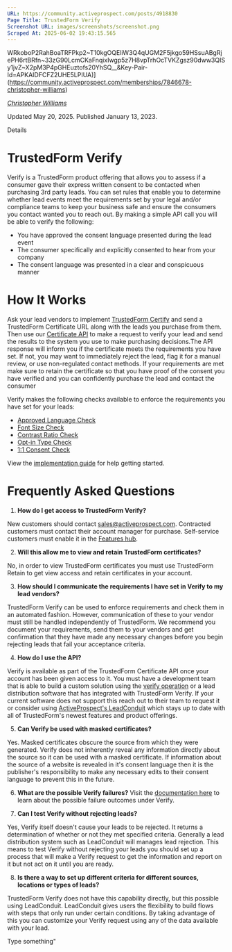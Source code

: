 ```yaml
---
URL: https://community.activeprospect.com/posts/4918830
Page Title: TrustedForm Verify
Screenshot URL: images/screenshots/screenshot.png
Scraped At: 2025-06-02 19:43:15.565
---
```

WRkoboP2RahBoaTRFPkp2~T10kgOQEliW3Q4qUGM2F5jkgo59HSsuABgRjePH6rtBRfn~33zG90LcmCKaFnqixIwgp5z7H8vpTrhOcTVKZgsz90dww3QISy1jvZ~X2pM3P4pGHEuztofs20YhSQ__&Key-Pair-Id=APKAIDFCFZ2UHE5LPIUA)](https://community.activeprospect.com/memberships/7846678-christopher-williams)

[_Christopher Williams_](https://community.activeprospect.com/memberships/7846678-christopher-williams)

Updated May 20, 2025. Published January 13, 2023.

Details

# TrustedForm Verify

Verify is a TrustedForm product offering that allows you to assess if a consumer gave their express written consent to be contacted when purchasing 3rd party leads. You can set rules that enable you to determine whether lead events meet the requirements set by your legal and/or compliance teams to keep your business safe and ensure the consumers you contact wanted you to reach out. By making a simple API call you will be able to verify the following:

- You have approved the consent language presented during the lead event
- The consumer specifically and explicitly consented to hear from your company
- The consent language was presented in a clear and conspicuous manner

# How It Works

Ask your lead vendors to implement [TrustedForm Certify](https://activeprospect.com/trustedform/certify) and send a TrustedForm Certificate URL along with the leads you purchase from them. Then use our [Certificate API](https://developers.activeprospect.com/docs/trustedform/api/v4.0/tag/Certificate-URL/) to make a request to verify your lead and send the results to the system you use to make purchasing decisions.The API response will inform you if the certificate meets the requirements you have set. If not, you may want to immediately reject the lead, flag it for a manual review, or use non-regulated contact methods. If your requirements are met make sure to retain the certificate so that you have proof of the consent you have verified and you can confidently purchase the lead and contact the consumer

Verify makes the following checks available to enforce the requirements you have set for your leads:

- [Approved Language Check](https://community.activeprospect.com/posts/5474009-trustedform-verify-approved-language-check)
- [Font Size Check](https://community.activeprospect.com/posts/5561944-trustedform-verify-font-size-check)
- [Contrast Ratio Check](https://community.activeprospect.com/posts/5561943-trustedform-verify-contrast-ratio-check)
- [Opt-in Type Check](https://community.activeprospect.com/posts/5619028-trustedform-verify-opt-in-type-check)
- [1:1 Consent Check](https://community.activeprospect.com/posts/5471724-trustedform-verify-1-1-consent-check)

View the [implementation guide](https://community.activeprospect.com/posts/5253900-trustedform-verify-implementation-guide) for help getting started.

# Frequently Asked Questions

1. **How do I get access to TrustedForm Verify?**

New customers should contact [sales@activeprospect.com](mailto:sales@activeprospect.com). Contracted customers must contact their account manager for purchase. Self-service customers must enable it in the [Features hub](https://account.activeprospect.com/features).

2. **Will this allow me to view and retain TrustedForm certificates?**

No, in order to view TrustedForm certificates you must use TrustedForm Retain to get view access and retain certificates in your account.

3. **How should I communicate the requirements I have set in Verify to my lead vendors?**

TrustedForm Verify can be used to enforce requirements and check them in an automated fashion. However, communication of these to your vendor must still be handled independently of TrustedForm. We recommend you document your requirements, send them to your vendors and get confirmation that they have made any necessary changes before you begin rejecting leads that fail your acceptance criteria.

4. **How do I use the API?**

Verify is available as part of the TrustedForm Certificate API once your account has been given access to it. You must have a development team that is able to build a custom solution using the [verify operation](https://developers.activeprospect.com/docs/trustedform/api/v4.0/tag/Verify/) or a lead distribution software that has integrated with TrustedForm Verify. If your current software does not support this reach out to their team to request it or consider using [ActiveProspect's LeadConduit](https://activeprospect.com/leadconduit/) which stays up to date with all of TrustedForm's newest features and product offerings.

5. **Can Verify be used with masked certificates?**

Yes. Masked certificates obscure the source from which they were generated. Verify does not inherently reveal any information directly about the source so it can be used with a masked certificate. If information about the source of a website is revealed in it's consent language then it is the publisher's responsibility to make any necessary edits to their consent language to prevent this in the future.

6. **What are the possible Verify failures?** Visit the [documentation here](https://community.activeprospect.com/posts/5415514-trustedform-possible-failure-outcomes-on-api-v4-0) to learn about the possible failure outcomes under Verify.

7. **Can I test Verify without rejecting leads?**

Yes, Verify itself doesn't cause your leads to be rejected. It returns a determination of whether or not they met specified criteria. Generally a lead distribution system such as LeadConduit will manages lead rejection. This means to test Verify without rejecting your leads you should set up a process that will make a Verify request to get the information and report on it but not act on it until you are ready.

8. **Is there a way to set up different criteria for different sources, locations or types of leads?**

TrustedForm Verify does not have this capability directly, but this possible using LeadConduit. LeadConduit gives users the flexibility to build flows with steps that only run under certain conditions. By taking advantage of this you can customize your Verify request using any of the data available with your lead.


Type something"

